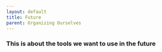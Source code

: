 ```yaml
---
layout: default
title: Future
parent: Organizing Ourselves
---
```


### This is about the tools we want to use in the future
